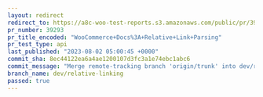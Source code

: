 ```yaml
---
layout: redirect
redirect_to: https://a8c-woo-test-reports.s3.amazonaws.com/public/pr/39293/api/index.html
pr_number: 39293
pr_title_encoded: "WooCommerce+Docs%3A+Relative+Link+Parsing"
pr_test_type: api
last_published: "2023-08-02 05:00:45 +0000"
commit_sha: 8ec44122ea6a4ae1200107d3fc3a1e74ebc1abc6
commit_message: "Merge remote-tracking branch 'origin/trunk' into dev/relative-linking"
branch_name: dev/relative-linking
passed: true
---
```

